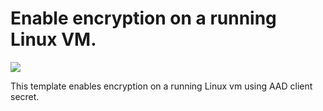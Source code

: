 # Enable encryption on a running Linux VM. 

<a href="https://portal.azure.com/#create/Microsoft.Template/uri/https%3A%2F%2Fraw.githubusercontent.com%2Faravindthoram%2Fazure-quickstart-templates%2Fmaster%2F101-diskencryption-enable-encryption-on-running-linux-vm%2Fazuredeploy.json" target="_blank">
    <img src="http://azuredeploy.net/deploybutton.png"/>
</a>

This template enables encryption on a running Linux vm using AAD client secret.
